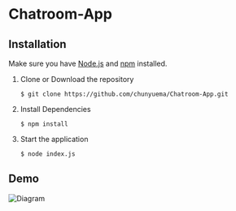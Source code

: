 # Chatroom-App
## Installation<a name="installation"></a>
Make sure you have [Node.js](https://nodejs.org/) and [npm](https://www.npmjs.com/) installed.

1. Clone or Download the repository

	```
	$ git clone https://github.com/chunyuema/Chatroom-App.git
	```
2. Install Dependencies

	```
	$ npm install
	```
  
3. Start the application

	```
	$ node index.js
	```
## Demo
![Diagram](http://chunyuema.github.io/Chatroom-App/img/chatroom-demo.png)
<a href="http://chunyuema.github.io/Chatroom-App/img/chatroom-demo.png" target="_blank"></a>
